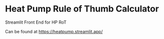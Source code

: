 # Heat Pump Rule of Thumb Calculator
Streamlit Front End for HP RoT 

Can be found at https://heatpump.streamlit.app/ 
